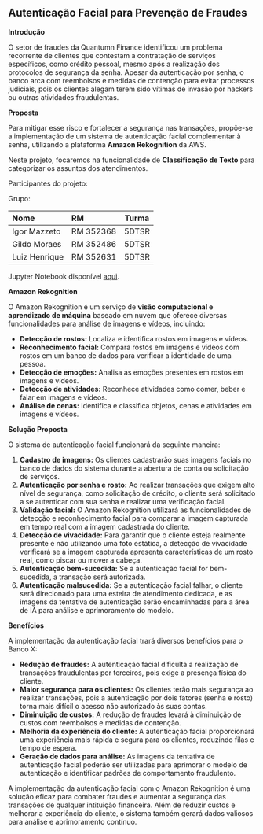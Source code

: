 
## Autenticação Facial para Prevenção de Fraudes

**Introdução**

O setor de fraudes da Quantumn Finance identificou um problema recorrente de clientes que contestam a contratação de serviços específicos, como crédito pessoal, mesmo após a realização dos protocolos de segurança da senha. Apesar da autenticação por senha, o banco arca com reembolsos e medidas de contenção para evitar processos judiciais, pois os clientes alegam terem sido vítimas de invasão por hackers ou outras atividades fraudulentas.

**Proposta**

Para mitigar esse risco e fortalecer a segurança nas transações, propõe-se a implementação de um sistema de autenticação facial complementar à senha, utilizando a plataforma **Amazon Rekognition** da AWS.


Neste projeto, focaremos na funcionalidade de **Classificação de Texto** para categorizar os assuntos dos atendimentos.

Participantes do projeto:

Grupo:

| Nome    | RM            | Turma |
| :----------------------- | :------------- | :-----: |
| Igor Mazzeto             | RM 352368      | 5DTSR |
| Gildo Moraes             | RM 352486      | 5DTSR |
| Luiz Henrique             | RM 352631      | 5DTSR |

Jupyter Notebook disponível [aqui](https://github.com/igormazzeto/FIAP-cognitive-environments/blob/main/trabalho-final-IGL/Projeto_5dtrs.ipynb).

**Amazon Rekognition**

O Amazon Rekognition é um serviço de **visão computacional e aprendizado de máquina** baseado em nuvem que oferece diversas funcionalidades para análise de imagens e vídeos, incluindo:

* **Detecção de rostos:** Localiza e identifica rostos em imagens e vídeos.
* **Reconhecimento facial:** Compara rostos em imagens e vídeos com rostos em um banco de dados para verificar a identidade de uma pessoa.
* **Detecção de emoções:** Analisa as emoções presentes em rostos em imagens e vídeos.
* **Detecção de atividades:** Reconhece atividades como comer, beber e falar em imagens e vídeos.
* **Análise de cenas:** Identifica e classifica objetos, cenas e atividades em imagens e vídeos.

**Solução Proposta**

O sistema de autenticação facial funcionará da seguinte maneira:

1. **Cadastro de imagens:** Os clientes cadastrarão suas imagens faciais no banco de dados do sistema durante a abertura de conta ou solicitação de serviços.
2. **Autenticação por senha e rosto:** Ao realizar transações que exigem alto nível de segurança, como solicitação de crédito, o cliente será solicitado a se autenticar com sua senha e realizar uma verificação facial.
3. **Validação facial:** O Amazon Rekognition utilizará as funcionalidades de detecção e reconhecimento facial para comparar a imagem capturada em tempo real com a imagem cadastrada do cliente.
4. **Detecção de vivacidade:** Para garantir que o cliente esteja realmente presente e não utilizando uma foto estática, a detecção de vivacidade verificará se a imagem capturada apresenta características de um rosto real, como piscar ou mover a cabeça.
5. **Autenticação bem-sucedida:** Se a autenticação facial for bem-sucedida, a transação será autorizada.
6. **Autenticação malsucedida:** Se a autenticação facial falhar, o cliente será direcionado para uma esteira de atendimento dedicada, e as imagens da tentativa de autenticação serão encaminhadas para a área de IA para análise e aprimoramento do modelo.

**Benefícios**

A implementação da autenticação facial trará diversos benefícios para o Banco X:

* **Redução de fraudes:** A autenticação facial dificulta a realização de transações fraudulentas por terceiros, pois exige a presença física do cliente.
* **Maior segurança para os clientes:** Os clientes terão mais segurança ao realizar transações, pois a autenticação por dois fatores (senha e rosto) torna mais difícil o acesso não autorizado às suas contas.
* **Diminuição de custos:** A redução de fraudes levará à diminuição de custos com reembolsos e medidas de contenção.
* **Melhoria da experiência do cliente:** A autenticação facial proporcionará uma experiência mais rápida e segura para os clientes, reduzindo filas e tempo de espera.
* **Geração de dados para análise:** As imagens da tentativa de autenticação facial poderão ser utilizadas para aprimorar o modelo de autenticação e identificar padrões de comportamento fraudulento.


A implementação da autenticação facial com o Amazon Rekognition é uma solução eficaz para combater fraudes e aumentar a segurança das transações de qualquer intituição financeira. Além de reduzir custos e melhorar a experiência do cliente, o sistema também gerará dados valiosos para análise e aprimoramento contínuo.
